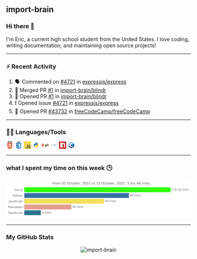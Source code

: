 ## import-brain
 
### Hi there 👋
I'm Eric, a current high school student from the United States. I love coding, writing documentation, and maintaining open source projects!

---

### :zap: Recent Activity

<!--START_SECTION:activity-->
1. 🗣 Commented on [#4721](https://github.com/expressjs/express/issues/4721) in [expressjs/express](https://github.com/expressjs/express)
2. 🎉 Merged PR [#1](https://github.com/import-brain/blindr/pull/1) in [import-brain/blindr](https://github.com/import-brain/blindr)
3. 💪 Opened PR [#1](https://github.com/import-brain/blindr/pull/1) in [import-brain/blindr](https://github.com/import-brain/blindr)
4. ❗️ Opened issue [#4721](https://github.com/expressjs/express/issues/4721) in [expressjs/express](https://github.com/expressjs/express)
5. 💪 Opened PR [#43732](https://github.com/freeCodeCamp/freeCodeCamp/pull/43732) in [freeCodeCamp/freeCodeCamp](https://github.com/freeCodeCamp/freeCodeCamp)
<!--END_SECTION:activity-->

---

### 👨‍💻 Languages/Tools

<code><img height="20" src="https://raw.githubusercontent.com/github/explore/80688e429a7d4ef2fca1e82350fe8e3517d3494d/topics/html/html.png"></code>
<code><img height="20" src="https://raw.githubusercontent.com/github/explore/80688e429a7d4ef2fca1e82350fe8e3517d3494d/topics/css/css.png"></code>
<code><img height="20" src="https://raw.githubusercontent.com/github/explore/80688e429a7d4ef2fca1e82350fe8e3517d3494d/topics/javascript/javascript.png"></code>
<code><img height="20" src="https://raw.githubusercontent.com/github/explore/80688e429a7d4ef2fca1e82350fe8e3517d3494d/topics/python/python.png"></code>
<code><img height="20" src="https://raw.githubusercontent.com/github/explore/80688e429a7d4ef2fca1e82350fe8e3517d3494d/topics/git/git.png"></code>
<code><img height="20" src="https://raw.githubusercontent.com/github/explore/80688e429a7d4ef2fca1e82350fe8e3517d3494d/topics/java/java.png"></code>
<code><img height="20" src="https://raw.githubusercontent.com/github/explore/80688e429a7d4ef2fca1e82350fe8e3517d3494d/topics/npm/npm.png"></code>
<code><img height="20" src="https://raw.githubusercontent.com/github/explore/80688e429a7d4ef2fca1e82350fe8e3517d3494d/topics/c/c.png"></code>

---

### what I spent my time on this week 🕒

<p align="center"> <img src="https://github.com/import-brain/import-brain/blob/main/images/stat.svg" alt="import-brain WakaTime Activity"/>

---

### My GitHub Stats

<p align="center"> <img src="https://github-readme-stats.vercel.app/api?username=import-brain&count_private=true&show_icons=true&theme=algolia" alt="import-brain" />
